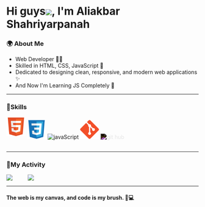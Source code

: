 # Hi guys<img src="https://media.giphy.com/media/v1.Y2lkPWVjZjA1ZTQ3NnkybmtwZ2U4bXB4djkxeW0ybTNqNXhzdWhwOHMzaWRreWRvcTdoYiZlcD12MV9zdGlja2Vyc19zZWFyY2gmY3Q9cw/YSlD6I04v4s9pgwPcT/giphy.gif" width="60" style="vertical-align: middle;">, I'm Aliakbar Shahriyarpanah

### 🌍 **About Me**
- Web Developer 👨‍💻
- Skilled in HTML, CSS, JavaScript 🚀
- Dedicated to designing clean, responsive, and modern web applications ✨
- And Now I'm Learning JS Completely 🌱

---

<h3>🚀<b>Skills</b></h4>
<div style="margin-bottom: 30px;">
  <img src="https://raw.githubusercontent.com/devicons/devicon/master/icons/html5/html5-original.svg" alt="html5" width="50" style="margin-bottom:7px;"/>
  <img src="https://raw.githubusercontent.com/devicons/devicon/master/icons/css3/css3-original.svg" alt="css3" width="50"/>
  <img src="https://github.com/user-attachments/assets/08258f12-018d-48e7-8fdc-4bc3a93d2855" alt="javaScript" width="50" height="50" />
  <img src="https://raw.githubusercontent.com/devicons/devicon/master/icons/git/git-original.svg" alt="git" width="50"/>
  <img  height="50" alt="git hub" src="https://github.com/user-attachments/assets/f2b9421a-8bd8-4578-b129-68a2c3c8e1ef" width="50" style="filter: invert(1);"/>
</div> 

----

<h3>💪<b>My Activity </b></h3>
<div style="display: flex; gap: 40px;">
  <img src="https://github-readme-stats.vercel.app/api?username=AliakbarShahriyari-DP&show_icons=true&theme=merko"/>
  <img src="https://github-readme-stats.vercel.app/api/top-langs/?username=AliakbarShahriyari-DP&hide_progress=true"/>
</div>

---

#### The web is my canvas, and code is my brush. 🎨💻
